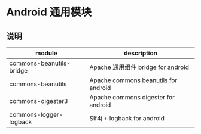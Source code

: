 # Android 通用模块

## 说明

module                   | description
-------------------------|--------------------------------
commons-beanutils-bridge | Apache 通用组件 bridge for android
commons-beanutils        | Apache commons beanutils for android
commons-digester3        | Apache commons digester for android
commons-logger-logback   | Slf4j + logback for android
